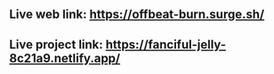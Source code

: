 ## Live web link: https://offbeat-burn.surge.sh/
## Live project link: https://fanciful-jelly-8c21a9.netlify.app/
